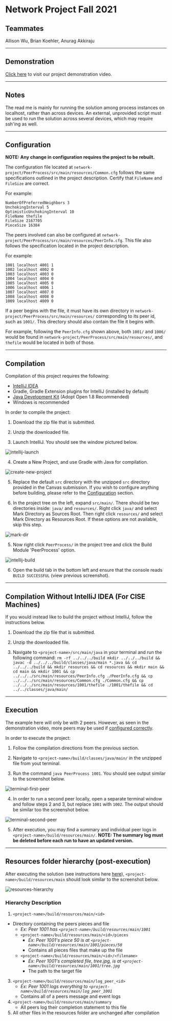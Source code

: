 # Network Project Fall 2021


## Teammates

Allison Wu, Brian Koehler, Anurag Akkiraju

---

## Demonstration

[Click here](https://www.youtube.com/watch?v=zngbcE0L0qs) to visit our project demonstration video.

---

## Notes

The read me is mainly for running the solution among process instances on localhost, rather than across devices. An external, unprovided script must be used to run the solution across several devices, which may require ssh'ing as well.

---

## Configuration

**NOTE: Any change in configuration requires the project to be rebuilt.**

The configuration file located at `network-project/PeerProcess/src/main/resources/Common.cfg` follows the same specifications outlined in the project description. Certify that `FileName` and `FileSize` are correct.

For example:

```
NumberOfPreferredNeighbors 3
UnchokingInterval 5
OptimisticUnchokingInterval 10
FileName thefile
FileSize 2167705
PieceSize 16384
```

The peers involved can also be configured at `network-project/PeerProcess/src/main/resources/PeerInfo.cfg`. This file also follows the specification located in the project description.

For example:

```
1001 localhost 4001 1
1002 localhost 4002 0
1003 localhost 4003 0
1004 localhost 4004 0
1005 localhost 4005 0
1006 localhost 4006 1
1007 localhost 4007 0
1008 localhost 4008 0
1009 localhost 4009 0
```

If a peer begins with the file, it must have its own directory in `network-project/PeerProcess/src/main/resources/` corresponding to its peer id, such as `1001/`. This directory should also contain the file it begins with.

For example, following the `PeerInfo.cfg` shown above, both `1001/` and `1006/` would be found in `network-project/PeerProcess/src/main/resources/`, and `thefile` would be located in both of those.

---

## Compilation

Compilation of this project requires the following:

- [IntelliJ IDEA](https://www.jetbrains.com/idea/)
- Gradle, Gradle Extension plugins for IntelliJ (installed by default)
- [Java Development Kit](https://adoptium.net/?variant=openjdk8) (Adopt Open 1.8 Recommended)
- Windows is recommended

In order to compile the project:

1. Download the zip file that is submitted.

2. Unzip the downloaded file.

3. Launch IntelliJ. You should see the window pictured below.

![intellij-launch](./images/intellij-launch.png)

4. Create a New Project, and use Gradle with Java for compilation.

![create-new-project](./images/create-new-project.png)

5. Replace the default `src` directory with the unzipped `src` directory provided in the Canvas submission. If you wish to configure anything before building, please refer to the [Configuration](#configuration) section. 

6. In the project tree on the left, expand `src/main/`. There should be two directories inside: `java/` and `resources/`. Right click `java/` and select Mark Directory as Sources Root. Then right click `resources/` and select Mark Directory as Resources Root. If these options are not available, skip this step.

![mark-dir](./images/mark-dir.PNG)

5. Now right click `PeerProcess/` in the project tree and click the Build Module 'PeerProcess' option.

![intellij-build](./images/intellij-build.png)

6. Open the build tab in the bottom left and ensure that the console reads `BUILD SUCCESSFUL` (view previous screenshot).

---

## Compilation Without IntelliJ IDEA (For CISE Machines)

If you would instead like to build the project without IntelliJ, follow the instructions below.

1. Download the zip file that is submitted.

2. Unzip the downloaded file.

3. Navigate to `<project-name>/src/main/java` in your terminal and run the following command: `rm -rf ../../../build mkdir ../../../build && javac -d ../../../build/classes/java/main *.java && cd ../../../build && mkdir resources && cd resources && mkdir main && cd main && mkdir 1001 && cp ../../../src/main/resources/PeerInfo.cfg ./PeerInfo.cfg && cp ../../../src/main/resources/Common.cfg ./Common.cfg && cp ../../../src/main/resources/1001/thefile ./1001/thefile && cd ../../classes/java/main/`

---

## Execution

The example here will only be with 2 peers. However, as seen in the demonstration video, more peers may be used if [configured correctly](#configuration).

In order to execute the project:

1. Follow the compilation directions from the previous section.

2. Navigate to `<project-name>/build/classes/java/main/` in the unzipped file from yout terminal.

3. Run the command `java PeerProcess 1001`. You should see output similar to the screenshot below.

![terminal-first-peer](./images/terminal-first-peer.png)

4. In order to run a second peer locally, open a separate terminal window and follow steps 2 and 3, but replace `1001` with `1002`. The output should be similar too the screenshot below.

![terminal-second-peer](./images/terminal-second-peer.png)

5. After execution, you may find a summary and individual peer logs in `<project-name>/build/resources/main/`. **NOTE: The summary log must be deleted before each run to have an updated version.**

---

## Resources folder hierarchy (post-execution)

After executing the solution (see instructions here [here](#execution)), `<project-name>/build/resources/main` should look similar to the screenshot below.

![resources-hierarchy](./images/resources-hierarchy.png)

### Hierarchy Description
1. `<project-name>/build/resources/main/<id>`
  - Directory containing the peers pieces and file
    - *Ex: Peer 1001 has `<project-name>/build/resources/main/1001`*
    - `<project-name>/build/resources/main/<id>/pieces`
      - *Ex: Peer 1001's piece 50 is at `<project-name>/build/resources/main/1001/pieces/50`*
      - Contains all pieces files that make up the file  
    - `<project-name>/build/resources/main/<id>/<filename>`
      - *Ex: Peer 1001's completed file, tree.jpg, is at `<project-name>/build/resources/main/1001/tree.jpg`*
      - The path to the target file
3. `<project-name>/build/resources/main/log_peer_<id>`
   - *Ex: Peer 1001 logs everything to `<project-name>/build/resources/main/log_peer_1001`*
   - Contains all of a peers message and event logs 
4. `<project-name>/build/resources/main/summary`
   - All peers log their completion statement to this file
5. All other files in the resources folder are unchanged after compilation 


